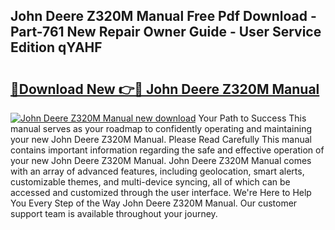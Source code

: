 ## John Deere Z320M Manual Free Pdf Download - Part-761 New Repair Owner Guide - User Service Edition qYAHF

# <h2><a href="http://bc94446.oget.top/?id=John+Deere+Z320M+Manual">🔗Download New 👉🔴 John Deere Z320M Manual</a></h2>

[![John Deere Z320M Manual new download](https://i.imgur.com/5g1atiW.png)](http://bc94446.oget.top/?id=John+Deere+Z320M+Manual)
Your Path to Success This manual serves as your roadmap to confidently operating and maintaining your new John Deere Z320M Manual. Please Read Carefully This manual contains important information regarding the safe and effective operation of your new John Deere Z320M Manual. John Deere Z320M Manual comes with an array of advanced features, including geolocation, smart alerts, customizable themes, and multi-device syncing, all of which can be accessed and customized through the user interface. We're Here to Help You Every Step of the Way John Deere Z320M Manual. Our customer support team is available throughout your journey.
